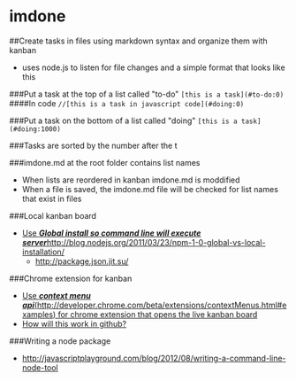 imdone
==========

##Create tasks in files using markdown syntax and organize them with kanban
- uses node.js to listen for file changes and a simple format that looks like this
  
###Put a task at the top of a list called "to-do"
   `[this is a task](#to-do:0)`
####In code
   `//[this is a task in javascript code](#doing:0)`

###Put a task on the bottom of a list called "doing"
   `[this is a task](#doing:1000)`

###Tasks are sorted by the number after the t

###imdone.md at the root folder contains list names
- When lists are reordered in kanban imdone.md is moddified
- When a file is saved, the imdone.md file will be checked for list names that exist in files

###Local kanban board 
- [Use ***Global install so command line will execute server***<http://blog.nodejs.org/2011/03/23/npm-1-0-global-vs-local-installation/>](#doing?t0)
   - <http://package.json.jit.su/>


###Chrome extension for kanban 
- [Use ***context menu api***(<http://developer.chrome.com/beta/extensions/contextMenus.html#examples>) for chrome extension that opens the live kanban board](#doing?t0)
- [How will this work in github?](#doing?t0)

###Writing a node package
- <http://javascriptplayground.com/blog/2012/08/writing-a-command-line-node-tool>



